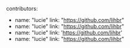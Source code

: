 contributors:
 - name: "lucie"
   link: "https://github.com/lihbr"
 - name: "lucie"
   link: "https://github.com/lihbr"
 - name: "lucie"
   link: 'https://github.com/lihbr'
 - name: "lucie"
   link: "https://github.com/lihbr"
